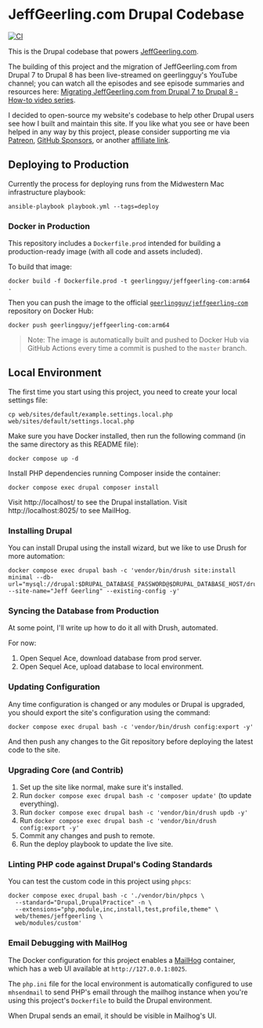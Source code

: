 # JeffGeerling.com Drupal Codebase

[![CI](https://github.com/geerlingguy/jeffgeerling-com/workflows/CI/badge.svg?branch=master&event=push)](https://github.com/geerlingguy/jeffgeerling-com/actions?query=workflow%3ACI)

This is the Drupal codebase that powers [JeffGeerling.com](https://www.jeffgeerling.com).

The building of this project and the migration of JeffGeerling.com from Drupal 7 to Drupal 8 has been live-streamed on geerlingguy's YouTube channel; you can watch all the episodes and see episode summaries and resources here: [Migrating JeffGeerling.com from Drupal 7 to Drupal 8 - How-to video series](https://www.jeffgeerling.com/blog/2020/migrating-jeffgeerlingcom-drupal-7-drupal-8-how-video-series).

I decided to open-source my website's codebase to help other Drupal users see how I built and maintain this site. If you like what you see or have been helped in any way by this project, please consider supporting me via [Patreon](https://www.patreon.com/geerlingguy), [GitHub Sponsors](https://github.com/sponsors/geerlingguy), or another [affiliate link](https://www.jeffgeerling.com/affiliates).

## Deploying to Production

Currently the process for deploying runs from the Midwestern Mac infrastructure playbook:

    ansible-playbook playbook.yml --tags=deploy

### Docker in Production

This repository includes a `Dockerfile.prod` intended for building a production-ready image (with all code and assets included).

To build that image:

    docker build -f Dockerfile.prod -t geerlingguy/jeffgeerling-com:arm64 .

Then you can push the image to the official [`geerlingguy/jeffgeerling-com`](https://hub.docker.com/r/geerlingguy/jeffgeerling-com) repository on Docker Hub:

    docker push geerlingguy/jeffgeerling-com:arm64

> Note: The image is automatically built and pushed to Docker Hub via GitHub Actions every time a commit is pushed to the `master` branch.

## Local Environment

The first time you start using this project, you need to create your local settings file:

    cp web/sites/default/example.settings.local.php web/sites/default/settings.local.php

Make sure you have Docker installed, then run the following command (in the same directory as this README file):

    docker compose up -d

Install PHP dependencies running Composer inside the container:

    docker compose exec drupal composer install

Visit http://localhost/ to see the Drupal installation. Visit http://localhost:8025/ to see MailHog.

### Installing Drupal

You can install Drupal using the install wizard, but we like to use Drush for more automation:

    docker compose exec drupal bash -c 'vendor/bin/drush site:install minimal --db-url="mysql://drupal:$DRUPAL_DATABASE_PASSWORD@$DRUPAL_DATABASE_HOST/drupal" --site-name="Jeff Geerling" --existing-config -y'

### Syncing the Database from Production

At some point, I'll write up how to do it all with Drush, automated.

For now:

  1. Open Sequel Ace, download database from prod server.
  2. Open Sequel Ace, upload database to local environment.

### Updating Configuration

Any time configuration is changed or any modules or Drupal is upgraded, you should export the site's configuration using the command:

    docker compose exec drupal bash -c 'vendor/bin/drush config:export -y'

And then push any changes to the Git repository before deploying the latest code to the site.

### Upgrading Core (and Contrib)

  1. Set up the site like normal, make sure it's installed.
  2. Run `docker compose exec drupal bash -c 'composer update'` (to update everything).
  3. Run `docker compose exec drupal bash -c 'vendor/bin/drush updb -y'`
  4. Run `docker compose exec drupal bash -c 'vendor/bin/drush config:export -y'`
  5. Commit any changes and push to remote.
  6. Run the deploy playbook to update the live site.

### Linting PHP code against Drupal's Coding Standards

You can test the custom code in this project using `phpcs`:

    docker compose exec drupal bash -c './vendor/bin/phpcs \
      --standard="Drupal,DrupalPractice" -n \
      --extensions="php,module,inc,install,test,profile,theme" \
      web/themes/jeffgeerling \
      web/modules/custom'

### Email Debugging with MailHog

The Docker configuration for this project enables a [MailHog](https://github.com/mailhog/MailHog) container, which has a web UI available at `http://127.0.0.1:8025`.

The `php.ini` file for the local environment is automatically configured to use `mhsendmail` to send PHP's email through the mailhog instance when you're using this project's `Dockerfile` to build the Drupal environment.

When Drupal sends an email, it should be visible in Mailhog's UI.
